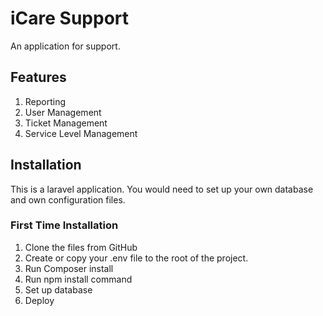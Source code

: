 # iCare Support
An application for support.

## Features
1. Reporting
2. User Management
3. Ticket Management
4. Service Level Management

## Installation
This is a laravel application. You would need to set up your own database and own configuration files.

### First Time Installation
1. Clone the files from GitHub
2. Create or copy your .env file to the root of the project.
3. Run Composer install
4. Run npm install command
5. Set up database
6. Deploy
